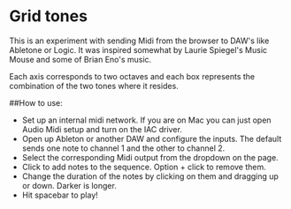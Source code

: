 # Grid tones
This is an experiment with sending Midi from the browser to DAW's like Abletone or Logic.
It was inspired somewhat by Laurie Spiegel's Music Mouse and some of Brian Eno's music.

Each axis corresponds to two octaves and each box represents the combination of the two tones where it resides.

##How to use:
- Set up an internal midi network. If you are on Mac you can just open Audio Midi setup and turn on the IAC driver. 
- Open up Ableton or another DAW and configure the inputs. The default sends one note to channel 1 and the other to channel 2.
- Select the corresponding Midi output from the dropdown on the page.
- Click to add notes to the sequence. Option + click to remove them.
- Change the duration of the notes by clicking on them and dragging up or down. Darker is longer.
- Hit spacebar to play!
